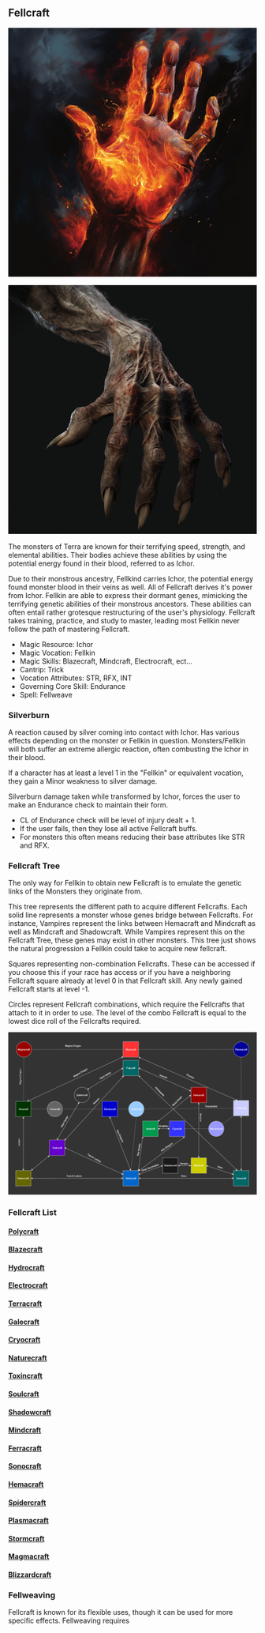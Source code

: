 ## Fellcraft

![](Blazecraft/Blazecraft.png)

![](Polycraft/Polycraft.png)

The monsters of Terra are known for their terrifying speed, strength, and elemental abilities. Their bodies achieve these abilities by using the potential energy found in their blood, referred to as Ichor.

Due to their monstrous ancestry, Fellkind carries Ichor, the potential energy found monster blood in their veins as well. All of Fellcraft derives it's power from Ichor. Fellkin are able to express their dormant genes, mimicking the terrifying genetic abilities of their monstrous ancestors. These abilities can often entail rather grotesque restructuring of the user's physiology. Fellcraft takes training, practice, and study to master, leading most Fellkin never follow the path of mastering Fellcraft.

- Magic Resource: Ichor
- Magic Vocation: Fellkin
- Magic Skills: Blazecraft, Mindcraft, Electrocraft, ect...
- Cantrip: Trick
- Vocation Attributes: STR, RFX, INT
- Governing Core Skill: Endurance
- Spell: Fellweave

### Silverburn

A reaction caused by silver coming into contact with Ichor. Has various effects depending on the monster or Fellkin in question. Monsters/Fellkin will both suffer an extreme allergic reaction, often combusting the Ichor in their blood.

If a character has at least a level 1 in the "Fellkin" or equivalent vocation, they gain a Minor weakness to silver damage.

Silverburn damage taken while transformed by Ichor, forces the user to make an Endurance check to maintain their form.

* CL of  Endurance check will be level of injury dealt + 1.
* If the user fails, then they lose all active Fellcraft buffs.
* For monsters this often means reducing their base attributes like STR and RFX.

### Fellcraft Tree

The only way for Fellkin to obtain new Fellcraft is to emulate the genetic links of the Monsters they originate from.

This tree represents the different path to acquire different Fellcrafts. Each solid line represents a monster whose genes bridge between Fellcrafts. For instance, Vampires represent the links between Hemacraft and Mindcraft as well as Mindcraft and Shadowcraft. While Vampires represent this on the Fellcraft Tree, these genes may exist in other monsters. This tree just shows the natural progression a Fellkin could take to acquire new fellcraft.

Squares representing non-combination Fellcrafts. These can be accessed if you choose this if your race has access or if you have a neighboring Fellcraft square already at level 0 in that Fellcraft skill. Any newly gained Fellcraft starts at level -1.

Circles represent Fellcraft combinations, which require the Fellcrafts that attach to it in order to use. The level of the combo Fellcraft is equal to the lowest dice roll of the Fellcrafts required.

![alt text](FellcraftTree.png)

### Fellcraft List

#### [Polycraft](Polycraft/Polycraft.md)

#### [Blazecraft](Blazecraft/Blazecraft.md)

#### [Hydrocraft](Hydrocraft/Hydrocraft.md)

#### [Electrocraft](Electrocraft/Electrocraft.md)

#### [Terracraft](Terracraft/Terracraft.md)

#### [Galecraft](Galecraft/Galecraft.md)

#### [Cryocraft](Cryocraft/Cryocraft.md)

#### [Naturecraft](Naturecraft/Naturecraft.md)

#### [Toxincraft](Toxincraft/Toxincraft.md)

#### [Soulcraft](Soulcraft/Soulcraft.md)

#### [Shadowcraft](Shadowcraft/Shadowcraft.md)

#### [Mindcraft](Mindcraft/Mindcraft.md)

#### [Ferracraft](Ferracraft/Ferracraft.md)

#### [Sonocraft](Sonocraft/Sonocraft.md)

#### [Hemacraft](Hemacraft/Hemacraft.md)

#### [Spidercraft](Spidercraft/Spidercraft.md)

#### [Plasmacraft](Plasmacraft/Plasmacraft.md)

#### [Stormcraft](Stormcraft/Stormcraft.md)

#### [Magmacraft](Magmacraft/Magmacraft.md)

#### [Blizzardcraft](Blizzardcraft/Blizzardcraft.md)

### Fellweaving

Fellcraft is known for its flexible uses, though it can be used for more specific effects. Fellweaving requires
